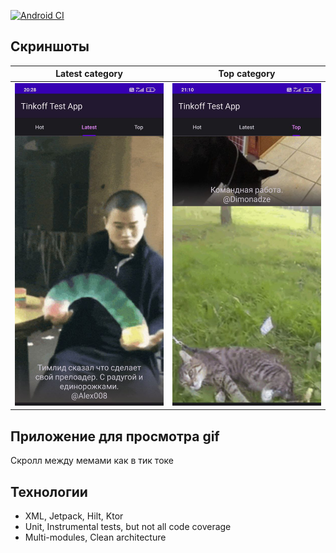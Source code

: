 [![Android CI](https://github.com/igor-nechaev/DevTok/actions/workflows/android.yml/badge.svg)](https://github.com/igor-nechaev/my-android-app/actions/workflows/android.yml)
## Скриншоты
Latest category         |  Top category
:-------------------------:|:-------------------------:
![](https://raw.githubusercontent.com/igor-nechaev/DevTok/refs/heads/master/images/screen1.jpg)  |  ![](https://raw.githubusercontent.com/igor-nechaev/DevTok/refs/heads/master/images/screen2.jpg)
## Приложение для просмотра gif


Скролл между мемами как в тик токе

## Технологии

- XML, Jetpack, Hilt, Ktor
- Unit, Instrumental tests, but not all code coverage
- Multi-modules, Clean architecture
